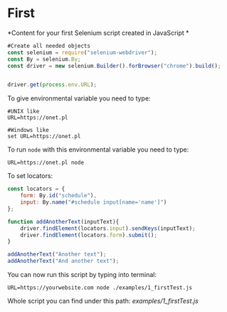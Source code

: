 # First
*Content for your first Selenium script created in JavaScript *

```javascript
#Create all needed objects
const selenium = require("selenium-webdriver");
const By = selenium.By;
const driver = new selenium.Builder().forBrowser("chrome").build();


driver.get(process.env.URL);
```

To give environmental variable you need to type:
```
#UNIX like
URL=https://onet.pl

#Windows like
set URL=https://onet.pl
```

To run ```node``` with this environmental variable you need to type:
```
URL=https://onet.pl node
```

To set locators:
```javascript
const locators = {
	form: By.id("schedule"),
	input: By.name("#schedule input[name='name']")
};

function addAnotherText(inputText){
	driver.findElement(locators.input).sendKeys(inputText);
	driver.findElement(locators.form).submit();
}

addAnotherText("Another text");
addAnotherText("And another text");
```
You can now run this script by typing into terminal:
```
URL=https://yourwebsite.com node ./examples/1_firstTest.js
```

Whole script you can find under this path: *examples/1_firstTest.js*
